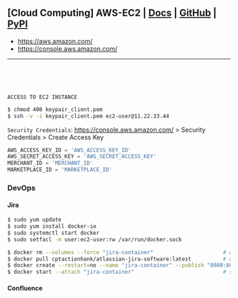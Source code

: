 ## [Cloud Computing] AWS-EC2 | [Docs]() | [GitHub]() | [PyPI]()

- https://aws.amazon.com/
- https://console.aws.amazon.com/


---

<br><br><br>

`ACCESS TO EC2 INSTANCE`

```bash
$ chmod 400 keypair_client.pem
$ ssh -v -i keypair_client.pem ec2-user@11.22.33.44
```



`Security Credentials`: https://console.aws.amazon.com/ > Security Credentials > Create Access Key
```python
AWS_ACCESS_KEY_ID = 'AWS_ACCESS_KEY_ID'
AWS_SECRET_ACCESS_KEY = 'AWS_SECRET_ACCESS_KEY'
MERCHANT_ID = 'MERCHANT_ID'
MARKETPLACE_ID = 'MARKETPLACE_ID' 
```


### DevOps
#### Jira
```bash
$ sudo yum update
$ sudo yum install docker-io
$ sudo systemctl start docker
$ sudo setfacl -m user:ec2-user:rw /var/run/docker.sock
```

```bash
$ docker rm --volumes --force "jira-container"                      # delete container
$ docker pull cptactionhank/atlassian-jira-software:latest          # download docker image
$ docker create --restart=no --name "jira-container" --publish "8080:8080" --volume "hostpath:/var/atlassian/jira" --env "CATALINA_OPTS= -Xms1024m -Xmx1024m -Datlassian.plugins.enable.wait=300" cptactionhank/atlassian-jira-software:latest
$ docker start --attach "jira-container"                            # start docker container
```

#### Confluence
```bash
```


